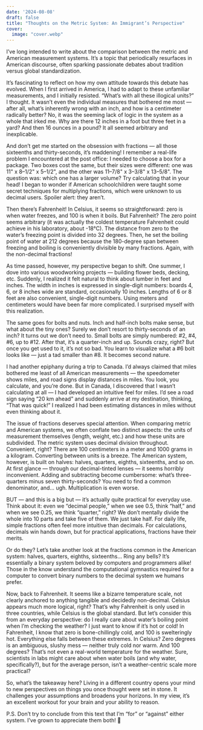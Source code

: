 ```yaml
---
date: '2024-08-08'
draft: false
title: "Thoughts on the Metric System: An Immigrant’s Perspective"
cover:
  image: "cover.webp"
---
```


I’ve long intended to write about the comparison between the metric and American measurement systems. It’s a topic that periodically resurfaces in American discourse, often sparking passionate debates about tradition versus global standardization.

It’s fascinating to reflect on how my own attitude towards this debate has evolved. When I first arrived in America, I had to adapt to these unfamiliar measurements, and I initially resisted. “What’s with all these illogical units?” I thought. It wasn’t even the individual measures that bothered me most — after all, what’s inherently wrong with an inch, and how is a centimeter radically better? No, it was the seeming lack of logic in the system as a whole that irked me. Why are there 12 inches in a foot but three feet in a yard? And then 16 ounces in a pound? It all seemed arbitrary and inexplicable.

And don’t get me started on the obsession with fractions — all those sixteenths and thirty-seconds, it’s maddening! I remember a real-life problem I encountered at the post office: I needed to choose a box for a package. Two boxes cost the same, but their sizes were different: one was 11" x 8–1/2" x 5–1/2", and the other was 11–7/8" x 3–3/8" x 13–5/8". The question was: which one has a larger volume? Try calculating that in your head! I began to wonder if American schoolchildren were taught some secret techniques for multiplying fractions, which were unknown to us decimal users. Spoiler alert: they aren’t.

Then there’s Fahrenheit! In Celsius, it seems so straightforward: zero is when water freezes, and 100 is when it boils. But Fahrenheit? The zero point seems arbitrary (it was actually the coldest temperature Fahrenheit could achieve in his laboratory, about -18°C). The distance from zero to the water’s freezing point is divided into 32 degrees. Then, he set the boiling point of water at 212 degrees because the 180-degree span between freezing and boiling is conveniently divisible by many fractions. Again, with the non-decimal fractions!

As time passed, however, my perspective began to shift. One summer, I dove into various woodworking projects — building flower beds, decking, etc. Suddenly, I realized it felt natural to think about lumber in feet and inches. The width in inches is expressed in single-digit numbers: boards 4, 6, or 8 inches wide are standard, occasionally 10 inches. Lengths of 6 or 8 feet are also convenient, single-digit numbers. Using meters and centimeters would have been far more complicated. I surprised myself with this realization.

The same goes for bolts and nuts. Inch and half-inch bolts make sense, but what about the tiny ones? Surely we don’t resort to thirty-seconds of an inch? It turns out we don’t need to. Small bolts are simply numbered: #2, #4, #6, up to #12. After that, it’s a quarter-inch and up. Sounds crazy, right? But once you get used to it, it’s not so bad. You learn to visualize what a #6 bolt looks like — just a tad smaller than #8. It becomes second nature.

I had another epiphany during a trip to Canada. I’d always claimed that miles bothered me least of all American measurements — the speedometer shows miles, and road signs display distances in miles. You look, you calculate, and you’re done. But in Canada, I discovered that I wasn’t calculating at all — I had developed an intuitive feel for miles. I’d see a road sign saying “20 km ahead” and suddenly arrive at my destination, thinking, “That was quick!” I realized I had been estimating distances in miles without even thinking about it.

The issue of fractions deserves special attention. When comparing metric and American systems, we often conflate two distinct aspects: the units of measurement themselves (length, weight, etc.) and how these units are subdivided. The metric system uses decimal division throughout. Convenient, right? There are 100 centimeters in a meter and 1000 grams in a kilogram. Converting between units is a breeze. The American system, however, is built on halves: halves, quarters, eighths, sixteenths, and so on. At first glance — through our decimal-tinted lenses — it seems horribly inconvenient. Adding and subtracting become cumbersome: what’s three-quarters minus seven thirty-seconds? You need to find a common denominator, and… ugh. Multiplication is even worse.

BUT — and this is a big but — it’s actually quite practical for everyday use. Think about it: even we “decimal people,” when we see 0.5, think “half,” and when we see 0.25, we think “quarter,” right? We don’t mentally divide the whole into 10 parts and take five of them. We just take half. For daily life, simple fractions often feel more intuitive than decimals. For calculations, decimals win hands down, but for practical applications, fractions have their merits.

Or do they? Let’s take another look at the fractions common in the American system: halves, quarters, eighths, sixteenths… Ring any bells? It’s essentially a binary system beloved by computers and programmers alike! Those in the know understand the computational gymnastics required for a computer to convert binary numbers to the decimal system we humans prefer.

Now, back to Fahrenheit. It seems like a bizarre temperature scale, not clearly anchored to anything tangible and decidedly non-decimal. Celsius appears much more logical, right? That’s why Fahrenheit is only used in three countries, while Celsius is the global standard. But let’s consider this from an everyday perspective: do I really care about water’s boiling point when I’m checking the weather? I just want to know if it’s hot or cold! In Fahrenheit, I know that zero is bone-chillingly cold, and 100 is swelteringly hot. Everything else falls between these extremes. In Celsius? Zero degrees is an ambiguous, slushy mess — neither truly cold nor warm. And 100 degrees? That’s not even a real-world temperature for the weather. Sure, scientists in labs might care about when water boils (and why water, specifically?), but for the average person, isn’t a weather-centric scale more practical?

So, what’s the takeaway here? Living in a different country opens your mind to new perspectives on things you once thought were set in stone. It challenges your assumptions and broadens your horizons. In my view, it’s an excellent workout for your brain and your ability to reason.

P.S. Don’t try to conclude from this text that I’m “for” or “against” either system. I’ve grown to appreciate them both! 🙂